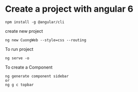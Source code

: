 # Create a project with angular 6
```
npm install -g @angular/cli
```

create new project
```
ng new CuongWeb --style=css --routing
```

To run project 
```
ng serve -o
```

To create a Component
```
ng generate component sidebar
or 
ng g c topbar
```
